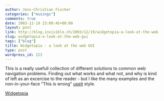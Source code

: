 ```yaml
---
author: Jens-Christian Fischer
categories: ["musings"]
comments: true
date: 2003-12-19 23:09:45+00:00
layout: post
link: http://blog.invisible.ch/2003/12/19/widgetopia-a-look-at-the-web-gui/
slug: widgetopia-a-look-at-the-web-gui
tags: ["blog"]
title: Widgetopia - a look at the web GUI
type: post
wordpress_id: 223
---
```


This is a really usefull collection of different solutions to common web navigation problems. Finding out what works and what not, and why is kind of left as an excercise to the reader - but I like the many examples and the non-in-your-face "This is wrong" [useit](http://www.useit.com) style.

[Widgetopia](http://www.eleganthack.com/widgetopia/)

